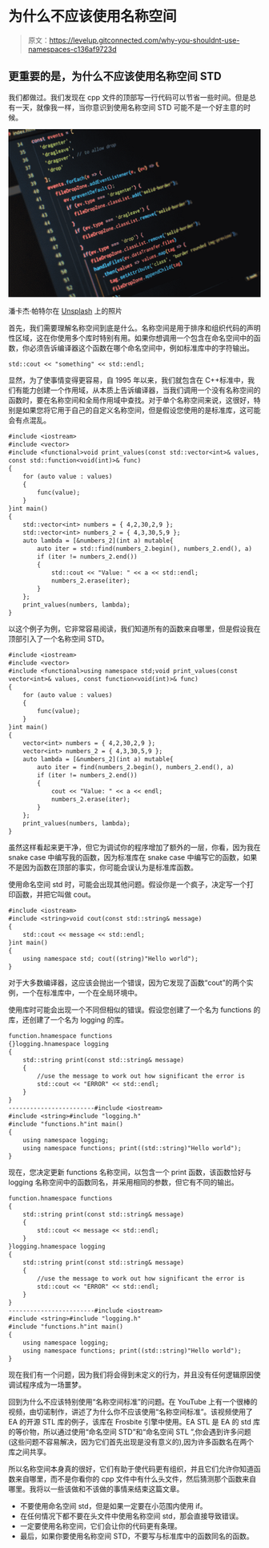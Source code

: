 # 为什么不应该使用名称空间

> 原文：<https://levelup.gitconnected.com/why-you-shouldnt-use-namespaces-c136af9723d>

## 更重要的是，为什么不应该使用名称空间 STD

我们都做过。我们发现在 cpp 文件的顶部写一行代码可以节省一些时间。但是总有一天，就像我一样，当你意识到使用名称空间 STD 可能不是一个好主意的时候。

![](img/d396b73ce25645a58484f6f203ee1414.png)

潘卡杰·帕特尔在 [Unsplash](https://unsplash.com?utm_source=medium&utm_medium=referral) 上的照片

首先，我们需要理解名称空间到底是什么。名称空间是用于排序和组织代码的声明性区域，这在你使用多个库时特别有用。如果你想调用一个包含在命名空间中的函数，你必须告诉编译器这个函数在哪个命名空间中，例如标准库中的字符输出。

```
std::cout << "something" << std::endl;
```

显然，为了使事情变得更容易，自 1995 年以来，我们就包含在 C++标准中，我们有能力创建一个作用域，从本质上告诉编译器，当我们调用一个没有名称空间的函数时，要在名称空间和全局作用域中查找。对于单个名称空间来说，这很好，特别是如果您将它用于自己的自定义名称空间，但是假设您使用的是标准库，这可能会有点混乱。

```
#include <iostream>
#include <vector>
#include <functional>void print_values(const std::vector<int>& values, const std::function<void(int)>& func)
{
    for (auto value : values)
    {
        func(value);
    }
}int main()
{
    std::vector<int> numbers = { 4,2,30,2,9 };
    std::vector<int> numbers_2 = { 4,3,30,5,9 };
    auto lambda = [&numbers_2](int a) mutable{
        auto iter = std::find(numbers_2.begin(), numbers_2.end(), a)
        if (iter != numbers_2.end())
        {
            std::cout << "Value: " << a << std::endl;
            numbers_2.erase(iter);
        }
    };
    print_values(numbers, lambda);
}
```

以这个例子为例，它非常容易阅读，我们知道所有的函数来自哪里，但是假设我在顶部引入了一个名称空间 STD。

```
#include <iostream>
#include <vector>
#include <functional>using namespace std;void print_values(const vector<int>& values, const function<void(int)>& func)
{
    for (auto value : values)
    {
        func(value);
    }
}int main()
{
    vector<int> numbers = { 4,2,30,2,9 };
    vector<int> numbers_2 = { 4,3,30,5,9 };
    auto lambda = [&numbers_2](int a) mutable{
        auto iter = find(numbers_2.begin(), numbers_2.end(), a)
        if (iter != numbers_2.end())
        {
            cout << "Value: " << a << endl;
            numbers_2.erase(iter);
        }
    };
    print_values(numbers, lambda);
}
```

虽然这样看起来更干净，但它为调试你的程序增加了额外的一层，你看，因为我在 snake case 中编写我的函数，因为标准库在 snake case 中编写它的函数，如果不是因为函数在顶部的事实，你可能会误认为是标准库函数。

使用命名空间 std 时，可能会出现其他问题。假设你是一个疯子，决定写一个打印函数，并把它叫做 cout。

```
#include <iostream>
#include <string>void cout(const std::string& message)
{
    std::cout << message << std::endl;
}int main()
{
    using namespace std; cout((string)"Hello world");
}
```

对于大多数编译器，这应该会抛出一个错误，因为它发现了函数“cout”的两个实例，一个在标准库中，一个在全局环境中。

使用库时可能会出现一个不同但相似的错误。假设您创建了一个名为 functions 的库，还创建了一个名为 logging 的库。

```
function.hnamespace functions
{}logging.hnamespace logging
{
    std::string print(const std::string& message)
    {
        //use the message to work out how significant the error is
        std::cout << "ERROR" << std::endl;
    }
}
------------------------#include <iostream>
#include <string>#include "logging.h"
#include "functions.h"int main()
{
    using namespace logging;
    using namespace functions; print((std::string)"Hello world");
}
```

现在，您决定更新 functions 名称空间，以包含一个 print 函数，该函数恰好与 logging 名称空间中的函数同名，并采用相同的参数，但它有不同的输出。

```
function.hnamespace functions
{
    std::string print(const std::string& message)
    {
        std::cout << message << std::endl;
    }
}logging.hnamespace logging
{
    std::string print(const std::string& message)
    {
        //use the message to work out how significant the error is
        std::cout << "ERROR" << std::endl;
    }
}
------------------------#include <iostream>
#include <string>#include "logging.h"
#include "functions.h"int main()
{
    using namespace logging;
    using namespace functions; print((std::string)"Hello world");
}
```

现在我们有一个问题，因为我们将会得到未定义的行为，并且没有任何逻辑原因使调试程序成为一场噩梦。

回到为什么不应该特别使用“名称空间标准”的问题。在 YouTube 上有一个很棒的视频，由切诺制作，讲述了为什么你不应该使用“名称空间标准”。该视频使用了 EA 的开源 STL 库的例子，该库在 Frosbite 引擎中使用。EA STL 是 EA 的 std 库的等价物，所以通过使用“命名空间 STD”和“命名空间 STL ”,你会遇到许多问题(这些问题不容易解决，因为它们首先出现是没有意义的),因为许多函数名在两个库之间共享。

所以名称空间本身真的很好，它们有助于使代码更有组织，并且它们允许你知道函数来自哪里，而不是你看你的 cpp 文件中有什么头文件，然后猜测那个函数来自哪里。我将以一些该做和不该做的事情来结束这篇文章。

*   不要使用命名空间 std，但是如果一定要在小范围内使用 if。
*   在任何情况下都不要在头文件中使用名称空间 std，那会直接导致错误。
*   一定要使用名称空间，它们会让你的代码更有条理。
*   最后，如果你要使用名称空间 STD，不要写与标准库中的函数同名的函数。